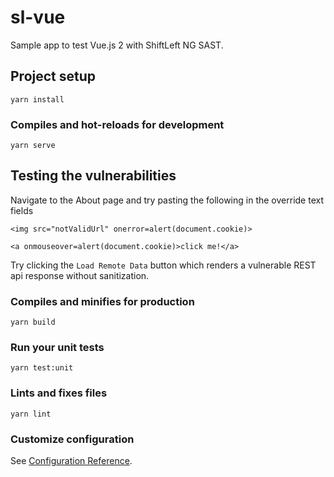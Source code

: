 # sl-vue

Sample app to test Vue.js 2 with ShiftLeft NG SAST.

## Project setup
```
yarn install
```

### Compiles and hot-reloads for development
```
yarn serve
```

## Testing the vulnerabilities

Navigate to the About page and try pasting the following in the override text fields

```
<img src="notValidUrl" onerror=alert(document.cookie)>
```

```
<a onmouseover=alert(document.cookie)>click me!</a>
```

Try clicking the `Load Remote Data` button which renders a vulnerable REST api response without sanitization.


### Compiles and minifies for production
```
yarn build
```

### Run your unit tests
```
yarn test:unit
```

### Lints and fixes files
```
yarn lint
```

### Customize configuration
See [Configuration Reference](https://cli.vuejs.org/config/).
